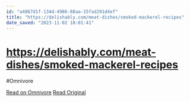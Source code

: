 ```yaml
---
id: "a4867d1f-134d-4986-88aa-15fad291d4ef"
title: "https://delishably.com/meat-dishes/smoked-mackerel-recipes"
date_saved: "2023-11-02 18:01:41"
---
```


# https://delishably.com/meat-dishes/smoked-mackerel-recipes
#Omnivore

[Read on Omnivore](https://omnivore.app/me/https-delishably-com-meat-dishes-smoked-mackerel-recipes-18b9132b3f6)
[Read Original](https://delishably.com/meat-dishes/smoked-mackerel-recipes)


